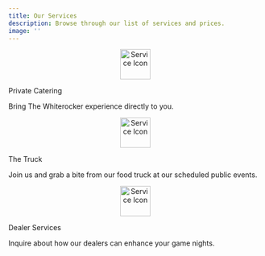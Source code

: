 ```yaml
---
title: Our Services
description: Browse through our list of services and prices.
image: ''
---
```


<section class="section services animate">
  <div class="container">
    <div class="container__inner">
      <div class="row services-row">
        <div onclick="window.location.href='/catering'" style="background-image: url(/images/backgrounds/services-hover.jpeg)" class="service col col-4 col-d-12 col-t-12">
          <div class="service__content">
            <div style="text-align: center;">
              <img src="/images/catering.svg" alt="Service Icon" style="width: 60px; height: 60px;">
            </div>
            <p class="service__title">Private Catering</p>
            <p class="service__subtitle">Bring The Whiterocker experience directly to you.</p>
          </div>
        </div>
        <div onclick="window.location.href='/truck'" style="background-image: url(/images/backgrounds/services-hover.jpeg)" class="service col col-4 col-d-12 col-t-12">
          <div class="service__content">
           <div style="text-align: center;">
              <img src="/images/board.svg" alt="Service Icon" style="width: 60px; height: 60px;">
            </div>
            <p class="service__title">The Truck</p>
            <p class="service__subtitle">Join us and grab a bite from our food truck at our scheduled public events.</p>
          </div>
        </div>
        <div onclick="window.location.href='/poker'" style="background-image: url(/images/backgrounds/services-hover.jpeg)" class="service col col-4 col-d-12 col-t-12">
          <div class="service__content">
           <div style="text-align: center;">
              <img src="/images/diamond.svg" alt="Service Icon" style="width: 60px; height: 60px;">
            </div>
            <p class="service__title">Dealer Services</p>
            <p class="service__subtitle">Inquire about how our dealers can enhance your game nights.</p>
          </div>
        </div>
      </div>
    </div>
  </div>
</section>

